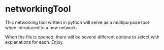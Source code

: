 # networkingTool
This networking tool written in python will serve as a multipurpose tool when introduced to a new network.

When the file is opened, there will be several different options to select with explanations for each. Enjoy.
